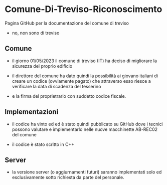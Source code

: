 # Comune-Di-Treviso-Riconoscimento
Pagina GitHub per la documentazione del comune di treviso

- no, non sono di treviso

## Comune

- il giorno 01/05/2023 il comune di treviso (IT) ha deciso di migliorare la sicurezza del proprio edificio

- il direttore del comune ha dato quindi la possibilità ai giovano italiani di creare un codice (ovviamente pagato) che attraverso esso riesce a verificare la data di scadenza del tesserino

- e la firma del proprietrario con suddetto codice fiscale.

## Implementazioni

- il codice ha vinto ed ed è stato quindi pubblicato su  GitHub dove i tecnici possono valutare e implementarlo nelle nuove macchinette AB-REC02 del comune

- il codice è stato scritto in C++

## Server

- la versione server (o aggiurnamenti futuri) saranno implementati solo ed esclusivamente sotto richiesta da parte del personale.
